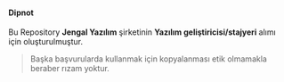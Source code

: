 #### Dipnot
Bu Repository **Jengal Yazılım** şirketinin **Yazılım geliştiricisi/stajyeri** alımı için oluşturulmuştur.

> Başka başvurularda kullanmak için kopyalanması etik olmamakla beraber rızam yoktur.
